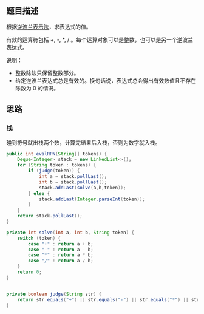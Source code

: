## 题目描述

根据[逆波兰表示法](https://baike.baidu.com/item/逆波兰式/128437)，求表达式的值。

有效的运算符包括 +, -, *, / 。每个运算对象可以是整数，也可以是另一个逆波兰表达式。

说明：

- 整数除法只保留整数部分。
- 给定逆波兰表达式总是有效的。换句话说，表达式总会得出有效数值且不存在除数为 0 的情况。

## 思路

### 栈

碰到符号就出栈两个数，计算完结果后入栈，否则为数字就入栈。

```java
public int evalRPN(String[] tokens) {
    Deque<Integer> stack = new LinkedList<>();
    for (String token : tokens) {
        if (judge(token)) {
            int a = stack.pollLast();
            int b = stack.pollLast();
            stack.addLast(solve(a,b,token));
        } else {
            stack.addLast(Integer.parseInt(token));
        }
    }
    return stack.pollLast();
}

private int solve(int a, int b, String token) {
    switch (token) {
        case "+" : return a + b;
        case "-" : return a - b;
        case "*" : return a * b;
        case "/" : return a / b;
    }
    return 0;
}


private boolean judge(String str) {
    return str.equals("+") || str.equals("-") || str.equals("*") || str.equals("/");
}
```

